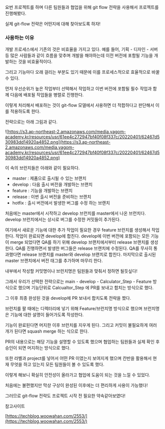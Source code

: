 요번 프로젝트를 하며 다른 팀원들과 협업을 위해 git flow 전략을 사용해서 프로젝트를 진행해봤다.

실제 git-flow 전략은 어떤지에 대해 찾아보도록 하자!

### 사용하는 이유

개발 프로세스에서 기존의 것은 비효율을 가지고 있다. 예를 들어, 기획 - 디자인 - 서버 등 많은 사람들과 같이 흐름을 맞추며 개발을 해야하는데 이전 버전에 포함될 기능을 개발하는 것을 비효율적이다.

그리고 기능마다 오래 걸리는 부분도 있기 때문에 이를 프로세스적으로 효율적으로 바꿀 수 있다.

먼저 우선순위가 높은 작업부터 선택해서 작업하고 이번 버전에 포함될 필수 작업과 함께 다음에 배포될 작업들을 병렬로 진행한다.

이렇게 처리해서 배포하는 것이 git-flow 모델에서 사용하면 더 적합하다고 판단해서 이를 적용하도록 한다.

전략으로는 아래 그림과 같다.

![https://s3.ap-northeast-2.amazonaws.com/media.yagom-academy.kr/resources/usr/61ee4c272947bf40f08f337c/20220401/62467d530983dd14920a4852.png](https://s3.ap-northeast-2.amazonaws.com/media.yagom-academy.kr/resources/usr/61ee4c272947bf40f08f337c/20220401/62467d530983dd14920a4852.png)

이 속의 브런치들은 아래와 같이 필요하다.

- master : 제품으로 출시될 수 있는 브랜치
- develop : 다음 출시 버전을 개발하는 브랜치
- feature : 기능을 개발하는 브랜치
- release : 이번 출시 버전을 준비하는 브랜치
- hotfix : 출시 버전에서 발생한 버그를 수정 하는 브랜치

처음에는 master에서 시작하고 develop 브런치를 master에서 나온 브런치다. develop 브런치에서는 상시로 버그를 수정한 커밋들이 추가된다. 

여기에서 새로운 기능에 대한 추가 작업이 필요한 경우 feature 브런치를 생성해서 작업한다. 작업이 완료되면 develop에 합친다. develop에 이번 버전에 포함되는 모든 기능이 merge 되었다면 QA를 하기 위해 develop 브랜치에서부터 release 브랜치를 생성한다. QA를 진행하면서 발생한 버그들은 release 브랜치에 수정된다. QA를 무사히 통과했다면 release 브랜치를 master와 develop 브랜치로 합친다. 마지막으로 출시된 master 브랜치에서 버전 태그를 추가하며 마무리 한다.

내부에서 작성할 커밋명이나 브런치명은 팀원들과 맞춰서 정하면 될듯싶다!

그래서 우리가 선택한 전략으로는 main - develop - Calculator_Step - Feature 방식으로 했으며 기능단위로 Calcualtor_Step 에 PR를 보내고 합치는 방식으로 했다.

그 이후 최종 완성된 것을 develop에 PR 보내서 합치도록 전략을 짰다.

브런치를 팔 때에는 디렉터리에 넣기 위해 Feature/브런치명 방식으로 했으며 브런치명은 기능에 대한 설명이 들어가도록 작성한다.

기능이 완료된다면 머지한 이후 브런치를 지우게 된다. 그리고 커밋이 불필요하게 여러 개가 된다면 squash merge 하는 식으로 한다.

PR의 내용으로는 해당 기능을 설명할 수 있도록 했으며 협업하는 팀원들과 실제 확인 후 승인이 되면 머지하는 방식으로 했다.

또한 라벨과 project를 넣어서 어떤 PR 이였는지 보여지게 했으며 칸반을 활용해서 현재 무엇을 하고 있는지 모든 팀원들이 볼 수 있도록 했다.

이렇게 해보니 확실히 안전성이 올라가고 협업에 도움이 되는 것을 느낄 수 있었다. 

처음에는 불편했지만 막상 구상이 완성된 이후에는 더 편리하게 사용이 가능했다!

그러므로 git-flow 전략도 프로젝트 시작 전 필요한 약속같아보였다!

참고사이트

[https://techblog.woowahan.com/2553/](https://techblog.woowahan.com/2553/)